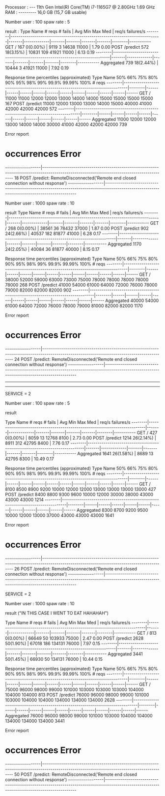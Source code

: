 Processor : --- 11th Gen Intel(R) Core(TM) i7-1165G7 @ 2.80GHz   1.69 GHz
RAM : --------- 16,0 GB (15,7 GB usable)

Number user : 100
spaw rate : 5

result :
Type     Name                                                                          # reqs      # fails |    Avg     Min     Max    Med |   req/s  failures/s
--------|----------------------------------------------------------------------------|-------|-------------|-------|-------|-------|-------|--------|-----------
GET      /                                                                                167     0(0.00%) |   9119       3   14638  11000 |    1.79        0.00
POST     /predict                                                                         572    18(3.15%) |  10831     109   41921  11000 |    6.13        0.19
--------|----------------------------------------------------------------------------|-------|-------------|-------|-------|-------|-------|--------|-----------
         Aggregated                                                                       739    18(2.44%) |  10444       3   41921  11000 |    7.92        0.19

Response time percentiles (approximated)
Type     Name                                                                                  50%    66%    75%    80%    90%    95%    98%    99%  99.9% 99.99%   100% # reqs
--------|--------------------------------------------------------------------------------|--------|------|------|------|------|------|------|------|------|------|------|------
GET      /                                                                                   11000  11000  12000  12000  13000  14000  14000  15000  15000  15000  15000    167
POST     /predict                                                                            11000  12000  13000  13000  14000  15000  40000  41000  42000  42000  42000    572
--------|--------------------------------------------------------------------------------|--------|------|------|------|------|------|------|------|------|------|------|------
         Aggregated                                                                          11000  12000  12000  13000  14000  14000  30000  41000  42000  42000  42000    739

Error report
# occurrences      Error
------------------|---------------------------------------------------------------------------------------------------------------------------------------------
18                 POST /predict: RemoteDisconnected('Remote end closed connection without response')
------------------|---------------------------------------------------------------------------------------------------------------------------------------------

Number user : 1000
spaw rate : 10

result
Type     Name                                                                          # reqs      # fails |    Avg     Min     Max    Med |   req/s  failures/s
--------|----------------------------------------------------------------------------|-------|-------------|-------|-------|-------|-------|--------|-----------
GET      /                                                                                268     0(0.00%) |  38561      36   78432  37000 |    1.87        0.00
POST     /predict                                                                         902    24(2.66%) |  40537     182   81877  41000 |    6.28        0.17
--------|----------------------------------------------------------------------------|-------|-------------|-------|-------|-------|-------|--------|-----------
         Aggregated                                                                      1170    24(2.05%) |  40084      36   81877  40000 |    8.15        0.17

Response time percentiles (approximated)
Type     Name                                                                                  50%    66%    75%    80%    90%    95%    98%    99%  99.9% 99.99%   100% # reqs
--------|--------------------------------------------------------------------------------|--------|------|------|------|------|------|------|------|------|------|------|------
GET      /                                                                                   38000  52000  59000  63000  73000  75000  78000  78000  78000  78000  78000    268
POST     /predict                                                                            41000  54000  61000  64000  72000  76000  78000  79000  82000  82000  82000    902
--------|--------------------------------------------------------------------------------|--------|------|------|------|------|------|------|------|------|------|------|------
         Aggregated                                                                          40000  54000  61000  64000  72000  76000  78000  79000  81000  82000  82000   1170

Error report
# occurrences      Error
------------------|---------------------------------------------------------------------------------------------------------------------------------------------
24                 POST /predict: RemoteDisconnected('Remote end closed connection without response')
------------------|---------------------------------------------------------------------------------------------------------------------------------------------




****************************************************************************************************************************************************************
****************************************************************************************************************************************************************


SERVICE = 2


Number user : 100
spaw rate : 5

result


Type     Name                                                                          # reqs      # fails |    Avg     Min     Max    Med |   req/s  failures/s
--------|----------------------------------------------------------------------------|-------|-------------|-------|-------|-------|-------|--------|-----------
GET      /                                                                                427     0(0.00%) |   8059      13   12768   8100 |    2.73        0.00
POST     /predict                                                                        1214    26(2.14%) |   8911     312   42795   8400 |    7.76        0.17
--------|----------------------------------------------------------------------------|-------|-------------|-------|-------|-------|-------|--------|-----------
         Aggregated                                                                      1641    26(1.58%) |   8689      13   42795   8300 |   10.49        0.17

Response time percentiles (approximated)
Type     Name                                                                                  50%    66%    75%    80%    90%    95%    98%    99%  99.9% 99.99%   100% # reqs
--------|--------------------------------------------------------------------------------|--------|------|------|------|------|------|------|------|------|------|------|------
GET      /                                                                                    8100   8500   8900   9200  10000  12000  12000  13000  13000  13000  13000    427
POST     /predict                                                                             8400   8800   9300   9600  10000  12000  30000  38000  43000  43000  43000   1214
--------|--------------------------------------------------------------------------------|--------|------|------|------|------|------|------|------|------|------|------|------
         Aggregated                                                                           8300   8700   9200   9500  10000  12000  13000  37000  43000  43000  43000   1641

Error report
# occurrences      Error
------------------|---------------------------------------------------------------------------------------------------------------------------------------------
26                 POST /predict: RemoteDisconnected('Remote end closed connection without response')
------------------|---------------------------------------------------------------------------------------------------------------------------------------------


SERVICE = 2


Number user : 1000
spaw rate : 10

result ("IN THIS CASE I WENT TO EAT HAHAHAH")

Type     Name                                                                          # reqs      # fails |    Avg     Min     Max    Med |   req/s  failures/s
--------|----------------------------------------------------------------------------|-------|-------------|-------|-------|-------|-------|--------|-----------
GET      /                                                                                813     0(0.00%) |  66649      50  103933  75000 |    2.47        0.00
POST     /predict                                                                        2628    50(1.90%) |  67018     186  134131  76000 |    7.97        0.15
--------|----------------------------------------------------------------------------|-------|-------------|-------|-------|-------|-------|--------|-----------
         Aggregated                                                                      3441    50(1.45%) |  66930      50  134131  76000 |   10.44        0.15

Response time percentiles (approximated)
Type     Name                                                                                  50%    66%    75%    80%    90%    95%    98%    99%  99.9% 99.99%   100% # reqs
--------|--------------------------------------------------------------------------------|--------|------|------|------|------|------|------|------|------|------|------|------
GET      /                                                                                   75000  96000  98000  99000 101000 103000 103000 103000 104000 104000 104000    813
POST     /predict                                                                            76000  96000  98000  99000 101000 103000 104000 104000 134000 134000 134000   2628
--------|--------------------------------------------------------------------------------|--------|------|------|------|------|------|------|------|------|------|------|------
         Aggregated                                                                          76000  96000  98000  99000 101000 103000 104000 104000 134000 134000 134000   3441

Error report
# occurrences      Error
------------------|---------------------------------------------------------------------------------------------------------------------------------------------
50                 POST /predict: RemoteDisconnected('Remote end closed connection without response')
------------------|---------------------------------------------------------------------------------------------------------------------------------------------
